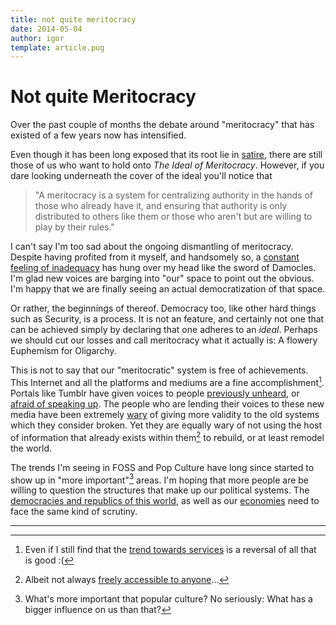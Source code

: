 ```yaml
---
title: not quite meritocracy
date: 2014-05-04
author: igor
template: article.pug
---
```


# Not quite Meritocracy

Over the past couple of months the debate around "meritocracy" that has existed of a few years now has intensified.

Even though it has been long exposed that its root lie in [satire](http://www.garann.com/dev/2012/you-keep-using-that-word/), there are still those of us who want to hold onto *The Ideal of Meritocracy*.
However, if you dare looking underneath the cover of the ideal you'll notice that

<span class="more"></span>

> "A meritocracy is a system for centralizing authority in the hands of those who already have it, and ensuring that authority is only distributed to others like them or those who aren't but are willing to play by their rules."

I can't say I'm too sad about the ongoing dismantling of meritocracy.
Despite having profited from it myself, and handsomely so, a [constant feeling of inadequacy](http://geekfeminism.wikia.com/wiki/Imposter_syndrome) has hung over my head like the sword of Damocles.
I'm glad new voices are barging into "our" space to point out the obvious.
I'm happy that we are finally seeing an actual democratization of that space.

Or rather, the beginnings of thereof.
Democracy too, like other hard things such as Security, is a process.
It is not an feature, and certainly not one that can be achieved simply by declaring that one adheres to an *ideal*.
Perhaps we should cut our losses and call meritocracy what it actually is: A flowery Euphemism for Oligarchy.

This is not to say that our "meritocratic" system is free of achievements.
This Internet and all the platforms and mediums are a fine accomplishment[^1].
Portals like Tumblr have given voices to people [previously unheard](http://everydaysexism.tumblr.com/), or [afraid of speaking up](http://thisiseverydayracism.tumblr.com/).
The people who are lending their voices to these new media have been extremely [wary](https://twitter.com/nataliereed84/status/460176505566277632) of giving more validity to the old systems which they consider broken.
Yet they are equally wary of not using the host of information that already exists within them[^2] to rebuild, or at least remodel the world.

The trends I'm seeing in FOSS and Pop Culture have long since started to show up in "more important"[^3] areas.
I'm hoping that more people are be willing to question the structures that make up our political systems.
The [democracies and republics of this world](http://www.telegraph.co.uk/news/worldnews/northamerica/usa/10769041/The-US-is-an-oligarchy-study-concludes.html), as well as our [economies](https://www.tbray.org/ongoing/When/201x/2014/05/01/Piketty-Capital) need to face the same kind of scrutiny.

---

[^1]: Even if I still find that the [trend towards services](https://twitter.com/hirojin/status/460880881222443008) is a reversal of all that is good :(
[^2]: Albeit not always [freely accessible to anyone](https://www.openaccessbutton.org/)…
[^3]: What's more important that popular culture? No seriously: What has a bigger influence on us than that?
